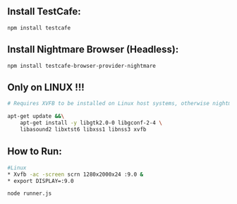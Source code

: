 
Install TestCafe:
---
`npm install testcafe`


Install Nightmare Browser (Headless):
---
`npm install testcafe-browser-provider-nightmare`


Only on LINUX !!!
---
```bash
# Requires XVFB to be installed on Linux host systems, otherwise nightmare will not work

apt-get update &&\
    apt-get install -y libgtk2.0-0 libgconf-2-4 \
    libasound2 libxtst6 libxss1 libnss3 xvfb
```

How to Run:
---
```bash
#Linux
* Xvfb -ac -screen scrn 1280x2000x24 :9.0 &
* export DISPLAY=:9.0

node runner.js
```

